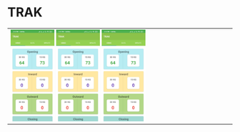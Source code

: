 # TRAK

<table>
  <tr>
    <td>
      <img src="https://github.com/tovikram/TRAK/blob/master/screenshots/1.jpg" width="20%" height="20%" alt="accessibility text">
      <img src="https://github.com/tovikram/TRAK/blob/master/screenshots/1.jpg" width="20%" height="20%" alt="accessibility text">
      <img src="https://github.com/tovikram/TRAK/blob/master/screenshots/1.jpg" width="20%" height="20%" alt="accessibility text">
    </td>
  </tr>
</table>
